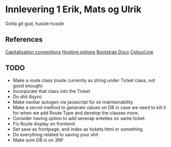 # Innlevering 1 Erik, Mats og Ulrik
Gotta git gud, hussle hussle


## References
[Capitalization conventions](https://docs.microsoft.com/en-us/dotnet/standard/design-guidelines/capitalization-conventions)
[Hosting options](https://docs.microsoft.com/en-us/aspnet/core/host-and-deploy/?view=aspnetcore-5.0)
[Bootstrap Docs](https://getbootstrap.com/docs/4.1/getting-started/introduction/#css)
[ColourLine](https://www.colorline.no/)

## TODO
- Make a route class (route currently as string under Ticket class, not good enough)
- Incorporate that class into the Ticket
- Do shit Async
- Make navbar autogen via javascript for ez maintainability
- Make a secret method to generate values on DB in case we need to kill it for when we add Route Type and develop the classes more.
- Consider having option to add severap enteties on same ticket.
- Fix Route display on frontend.
- Set save as frontpage, and index as tickets.html or something
- Do everything related to saving your shit
- Make sure DB is on 3NF